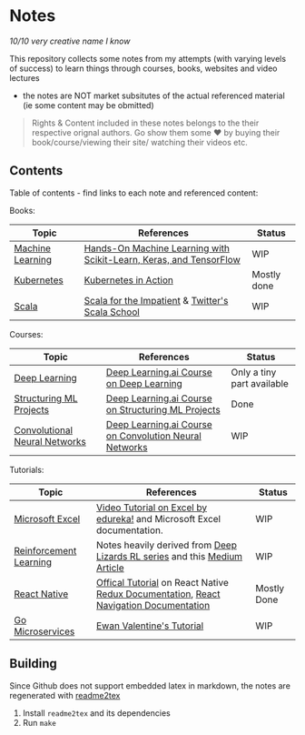 # Notes
*10/10 very creative name I know*

This repository collects some notes from my attempts (with varying levels of success) 
to learn things through courses, books, websites and video lectures
- the notes are NOT market subsitutes of the actual referenced material 
  (ie some content may be obmitted)

> Rights & Content included in these notes  belongs to the their respective orignal  authors. 
> Go show them some :heart: by buying their book/course/viewing their site/
> watching their videos etc.

## Contents
Table of contents - find links to each note and referenced content:

Books:

| Topic | References | Status |
| --- | --- | --- |
| [Machine Learning](build/books/hands_on_ml/hands_on_ml.md) | [Hands-On Machine Learning with Scikit-Learn, Keras, and TensorFlow](https://www.oreilly.com/library/view/hands-on-machine-learning/9781492032632/) | WIP |
| [Kubernetes](build/books/k8s_in_action/k8s.md) | [Kubernetes in Action](https://www.manning.com/books/kubernetes-in-action)  | Mostly done |
| [Scala](build/books/scala_impatient/scala.md) | [Scala for the Impatient](https://horstmann.com/scala/) &amp; [Twitter's Scala School]( https://twitter.github.io/scala_school/ ) | WIP |

Courses:

| Topic | References | Status |
| --- | --- | --- |
| [Deep Learning](build/courses/deep_learning_ai/deep_learning.md) | [Deep Learning.ai Course on Deep Learning](https://www.coursera.org/learn/neural-networks-deep-learning) | Only a tiny part available |
| [Structuring ML Projects](build/courses/deep_learning_ai/structuring_ml_projects.md) | [Deep Learning.ai Course on Structuring ML Projects](https://www.coursera.org/learn/machine-learning-projects) | Done |
| [Convolutional Neural Networks](build/courses/deep_learning_ai/convolution_neural_nets.md) | [Deep Learning.ai Course on Convolution Neural Networks](https://www.coursera.org/learn/convolutional-neural-networks) | WIP |

Tutorials:

| Topic | References | Status |
| --- | --- | --- |
| [Microsoft Excel](build/tutorial/excel.md) | [Video Tutorial on Excel by edureka!](https://www.youtube.com/watch?v=RdTozKPY_OQ) and Microsoft Excel documentation. | WIP | 
| [Reinforcement Learning](build/tutorial/reinforcement_learning.md) | Notes heavily derived from [Deep Lizards RL series](https://deeplizard.com/learn/playlist/PLZbbT5o_s2xoWNVdDudn51XM8lOuZ_Njv) and this [Medium Article](https://towardsdatascience.com/introduction-to-reinforcement-learning-markov-decision-process-44c533ebf8d) | WIP | 
| [React Native](build/tutorial/react_native.md) | [Offical Tutorial](http://reactnative.dev/docs/tutorial) on React Native [Redux Documentation](https://redux.js.org/), [React Navigation Documentation](https://reactnavigation.org/) | Mostly Done |
| [Go Microservices](build/tutorial/go_microservices.md) | [Ewan Valentine's Tutorial](https://ewanvalentine.io/microservices-in-golang-part-1/) | WIP |

## Building
Since Github does not support embedded latex in markdown, the notes are
regenerated with [readme2tex](https://github.com/leegao/readme2tex)
1. Install `readme2tex` and its dependencies
2. Run `make`
